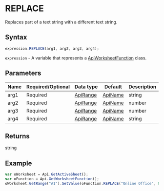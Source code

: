 # REPLACE

Replaces part of a text string with a different text string.

## Syntax

```javascript
expression.REPLACE(arg1, arg2, arg3, arg4);
```

`expression` - A variable that represents a [ApiWorksheetFunction](../ApiWorksheetFunction.md) class.

## Parameters

| **Name** | **Required/Optional** | **Data type** | **Default** | **Description** |
| ------------- | ------------- | ------------- | ------------- | ------------- |
| arg1 | Required | [ApiRange](../../ApiRange/ApiRange.md) | [ApiName](../../ApiName/ApiName.md) | string |  | The text where some characters will be replaced. |
| arg2 | Required | [ApiRange](../../ApiRange/ApiRange.md) | [ApiName](../../ApiName/ApiName.md) | number |  | The position of the character in the original text that will be replaced with the new text. |
| arg3 | Required | [ApiRange](../../ApiRange/ApiRange.md) | [ApiName](../../ApiName/ApiName.md) | number |  | The number of characters in the original text that will be replaced. |
| arg4 | Required | [ApiRange](../../ApiRange/ApiRange.md) | [ApiName](../../ApiName/ApiName.md) | string |  | The text that will replace characters in the original text. |

## Returns

string

## Example



```javascript
var oWorksheet = Api.GetActiveSheet();
var oFunction = Api.GetWorksheetFunction();
oWorksheet.GetRange("A1").SetValue(oFunction.REPLACE("Online Office", 8, 6, "portal"));
```
